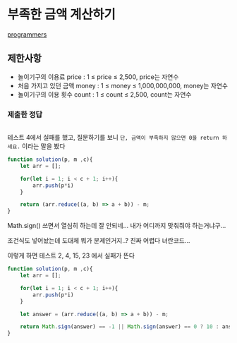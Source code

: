 # 부족한 금액 계산하기

[programmers](https://programmers.co.kr/learn/courses/30/lessons/82612)

## 제한사항
- 놀이기구의 이용료 price : 1 ≤ price ≤ 2,500, price는 자연수
- 처음 가지고 있던 금액 money : 1 ≤ money ≤ 1,000,000,000, money는 자연수
- 놀이기구의 이용 횟수 count : 1 ≤ count ≤ 2,500, count는 자연수


### 제출한 정답
```js
```

테스트 4에서 실패를 했고, 질문하기를 보니 `단, 금액이 부족하지 않으면 0을 return 하세요.` 이라는 말을 봤다
```js
function solution(p, m ,c){
    let arr = [];

    for(let i = 1; i < c + 1; i++){
        arr.push(p*i)
    }

    return (arr.reduce((a, b) => a + b)) - m;
}
```

Math.sign() 쓰면서 열심히 하는데 잘 안되네... 내가 어디까지 맞춰줘야 하는거냐구...

조건식도 넣어놨는데 도대체 뭐가 문제인거지..? 진짜 어렵다 너란코드...

이렇게 하면 테스트 2, 4, 15, 23 에서 실패가 뜬다

```js
function solution(p, m ,c){
    let arr = [];

    for(let i = 1; i < c + 1; i++){
        arr.push(p*i)
    }

    let answer = (arr.reduce((a, b) => a + b)) - m;

    return Math.sign(answer) == -1 || Math.sign(answer) == 0 ? 10 : answer;
}
````
